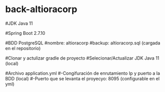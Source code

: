 # back-altioracorp

#JDK Java 11

#Spring Boot 2.7.10

#BDD PostgreSQL
#nombre: altioracorp
#backup: altioracorp.sql (cargada en el repositorio)

#Clonar y actulizar gradle de proyecto
#Selecionar/Actualizar JDK Java 11 (local)

#Archivo application.yml
#-Congifuración de enrutamiento Ip y puerto a la BDD (local)
#-Puerto que se levanta el proyecyo: 8095 (configurable en el yml)
